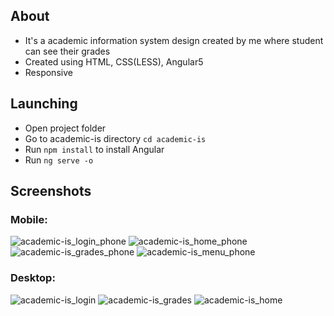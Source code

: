 ## About
* It's a academic information system design created by me where student can see their grades
* Created using HTML, CSS(LESS), Angular5
* Responsive

## Launching
* Open project folder
* Go to academic-is directory `cd academic-is`
* Run  `npm install` to install Angular
* Run `ng serve -o`

## Screenshots
### Mobile:
![academic-is_login_phone](https://user-images.githubusercontent.com/17141606/40874827-3eede426-667d-11e8-8e24-98fa115d6c13.PNG)
![academic-is_home_phone](https://user-images.githubusercontent.com/17141606/40874828-3f06ef8e-667d-11e8-890a-c8c71c20d71e.PNG)
![academic-is_grades_phone](https://user-images.githubusercontent.com/17141606/40874829-3f256112-667d-11e8-8bb2-322beaff8679.PNG)
![academic-is_menu_phone](https://user-images.githubusercontent.com/17141606/40874830-3f4b2cbc-667d-11e8-974f-1a3612beabaf.PNG)
### Desktop:
![academic-is_login](https://user-images.githubusercontent.com/17141606/40874819-107fc3e8-667d-11e8-81ca-6b2c1d9b1022.PNG)
![academic-is_grades](https://user-images.githubusercontent.com/17141606/40874820-10a6fd6e-667d-11e8-866a-f5152ec07ac8.PNG)
![academic-is_home](https://user-images.githubusercontent.com/17141606/40874821-10c98c08-667d-11e8-85ce-12d851802366.PNG)
